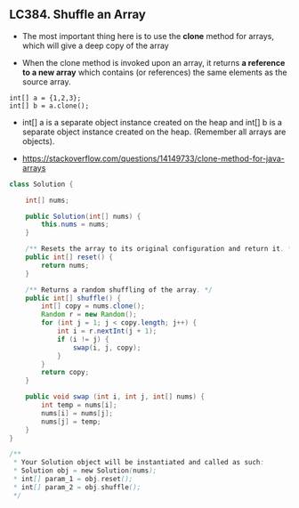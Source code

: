 ## LC384. Shuffle an Array
+ The most important thing here is to use the **clone** method for arrays, which will give a deep copy of the array


+ When the clone method is invoked upon an array, it returns **a reference to a new array** which contains (or references) the same elements as the source array.
```
int[] a = {1,2,3};
int[] b = a.clone();
```

+ int[] a is a separate object instance created on the heap and int[] b is a separate object instance created on the heap. (Remember all arrays are objects).

+ https://stackoverflow.com/questions/14149733/clone-method-for-java-arrays

```java
class Solution {

    int[] nums;

    public Solution(int[] nums) {
        this.nums = nums;
    }

    /** Resets the array to its original configuration and return it. */
    public int[] reset() {
        return nums;
    }

    /** Returns a random shuffling of the array. */
    public int[] shuffle() {
        int[] copy = nums.clone();
        Random r = new Random();
        for (int j = 1; j < copy.length; j++) {
            int i = r.nextInt(j + 1);
            if (i != j) {
                swap(i, j, copy);
            }
        }
        return copy;
    }

    public void swap (int i, int j, int[] nums) {
        int temp = nums[i];
        nums[i] = nums[j];
        nums[j] = temp;
    }
}

/**
 * Your Solution object will be instantiated and called as such:
 * Solution obj = new Solution(nums);
 * int[] param_1 = obj.reset();
 * int[] param_2 = obj.shuffle();
 */
```
